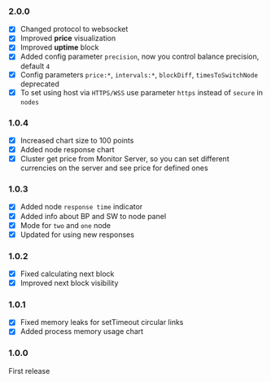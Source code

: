 ### 2.0.0
+ [x] Changed protocol to websocket
+ [x] Improved **price** visualization
+ [x] Improved **uptime** block
+ [x] Added config parameter `precision`, now you control balance precision, default `4`
+ [x] Config parameters `price:*`, `intervals:*`, `blockDiff`, `timesToSwitchNode` deprecated
+ [x] To set using host via `HTTPS/WSS` use parameter `https` instead of `secure` in `nodes`

### 1.0.4
+ [x] Increased chart size to 100 points
+ [x] Added node response chart
+ [x] Cluster get price from Monitor Server, so you can set different currencies on the server and see price for defined ones

### 1.0.3
+ [x] Added node `response time` indicator
+ [x] Added info about BP and SW to node panel
+ [x] Mode for `two` and `one` node
+ [x] Updated for using new responses
 
### 1.0.2
+ [x] Fixed calculating next block
+ [x] Improved next block visibility

### 1.0.1
+ [x] Fixed memory leaks for setTimeout circular links
+ [x] Added process memory usage chart

### 1.0.0
First release